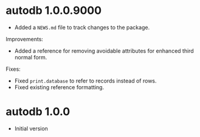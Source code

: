 # autodb 1.0.0.9000

* Added a `NEWS.md` file to track changes to the package.

Improvements:

* Added a reference for removing avoidable attributes for enhanced third normal
form.

Fixes:

* Fixed `print.database` to refer to records instead of rows.
* Fixed existing reference formatting.

# autodb 1.0.0

* Initial version
